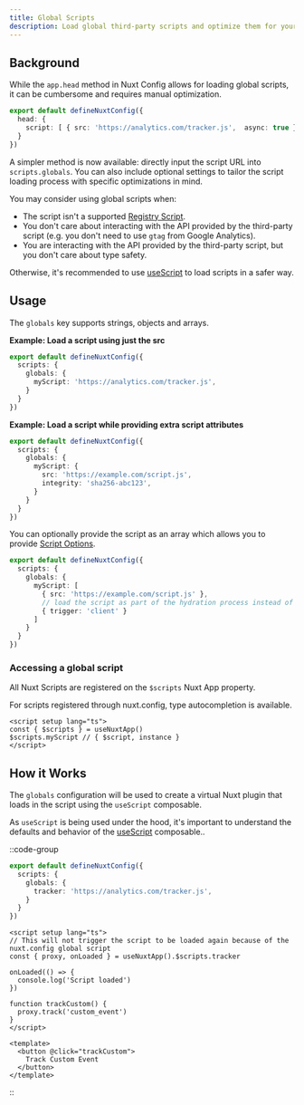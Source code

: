 ```yaml
---
title: Global Scripts
description: Load global third-party scripts and optimize them for your Nuxt app.
---
```


## Background

While the `app.head` method in Nuxt Config allows for loading global scripts, it can be cumbersome and requires manual optimization.

```ts
export default defineNuxtConfig({
  head: {
    script: [ { src: 'https://analytics.com/tracker.js',  async: true } ]
  }
})
```

A simpler method is now available: directly input the script URL into `scripts.globals`. You can also include optional settings to tailor the script loading process with specific optimizations in mind.

You may consider using global scripts when:

- The script isn't a supported [Registry Script](/docs/api/use-script#registry-script).
- You don't care about interacting with the API provided by the third-party script (e.g. you don't need to use `gtag` from Google Analytics).
- You are interacting with the API provided by the third-party script, but you don't care about type safety.

Otherwise, it's recommended to use [useScript](/docs/api/use-script) to load scripts in a safer way.

## Usage

The `globals` key supports strings, objects and arrays.

**Example: Load a script using just the src**

```ts
export default defineNuxtConfig({
  scripts: {
    globals: {
      myScript: 'https://analytics.com/tracker.js',
    }
  }
})
```

**Example: Load a script while providing extra script attributes**

```ts
export default defineNuxtConfig({
  scripts: {
    globals: {
      myScript: {
        src: 'https://example.com/script.js',
        integrity: 'sha256-abc123',
      }
    }
  }
})
```

You can optionally provide the script as an array which allows you to provide [Script Options](/docs/api/use-script#NuxtUseScriptOptions).

```ts
export default defineNuxtConfig({
  scripts: {
    globals: {
      myScript: [
        { src: 'https://example.com/script.js' },
        // load the script as part of the hydration process instead of on idle
        { trigger: 'client' }
      ]
    }
  }
})
```

### Accessing a global script

All Nuxt Scripts are registered on the `$scripts` Nuxt App property.

For scripts registered through nuxt.config, type autocompletion is available.

```vue
<script setup lang="ts">
const { $scripts } = useNuxtApp()
$scripts.myScript // { $script, instance }
</script>
```

## How it Works

The `globals` configuration will be used to create a virtual Nuxt plugin that loads in the script using the `useScript` composable.

As `useScript` is being used under the hood, it's important to understand the defaults and behavior of the [useScript](/api/use-script) composable..

::code-group

```ts [nuxt.config.ts]
export default defineNuxtConfig({
  scripts: {
    globals: {
      tracker: 'https://analytics.com/tracker.js',
    }
  }
})
```

```vue [components/Tracking.vue]
<script setup lang="ts">
// This will not trigger the script to be loaded again because of the nuxt.config global script
const { proxy, onLoaded } = useNuxtApp().$scripts.tracker

onLoaded(() => {
  console.log('Script loaded')
})

function trackCustom() {
  proxy.track('custom_event')
}
</script>

<template>
  <button @click="trackCustom">
    Track Custom Event
  </button>
</template>
```

::

